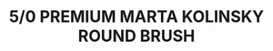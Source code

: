 ---
layout: product
title: "5/0 PREMIUM MARTA KOLINSKY ROUND BRUSH"
price: "1700" 
desc: "Četkica"
img_path: "/assets/img/A.MIG-8600.webp"
brand: "AMMO"
available: false
special_offer: false
new: false
soon: false
cat: "070000"
subcat: "070100"
subsubcat: "070102"
sifra: "A.MIG-8600"
popular: false
spec: false
---